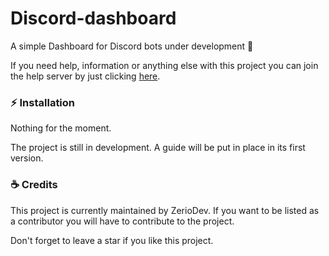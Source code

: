 # Discord-dashboard
A simple Dashboard for Discord bots under development 🤖

If you need help, information or anything else with this project you can join the help server by just clicking [here](https://discord.gg/5cGSYV8ZZj).

### ⚡ Installation

Nothing for the moment.

The project is still in development.
A guide will be put in place in its first version.

### ☕ Credits

This project is currently maintained by ZerioDev.
If you want to be listed as a contributor you will have to contribute to the project.

Don't forget to leave a star if you like this project.